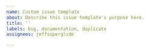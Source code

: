 ```yaml
---
name: Custom issue template
about: Describe this issue template's purpose here.
title: ''
labels: bug, documentation, duplicate
assignees: jeffsuperglide

---
```



